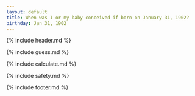 ```yaml
---
layout: default
title: When was I or my baby conceived if born on January 31, 1902?
birthday: Jan 31, 1902
---
```


{% include header.md %}

{% include guess.md %}

{% include calculate.md %}

{% include safety.md %}

{% include footer.md %}



